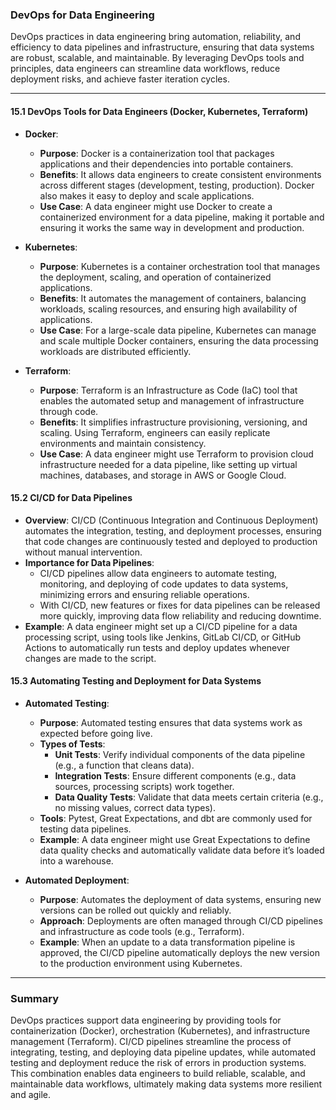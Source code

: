 ### DevOps for Data Engineering

DevOps practices in data engineering bring automation, reliability, and efficiency to data pipelines and infrastructure, ensuring that data systems are robust, scalable, and maintainable. By leveraging DevOps tools and principles, data engineers can streamline data workflows, reduce deployment risks, and achieve faster iteration cycles.

---

#### 15.1 **DevOps Tools for Data Engineers (Docker, Kubernetes, Terraform)**

- **Docker**:
   - **Purpose**: Docker is a containerization tool that packages applications and their dependencies into portable containers.
   - **Benefits**: It allows data engineers to create consistent environments across different stages (development, testing, production). Docker also makes it easy to deploy and scale applications.
   - **Use Case**: A data engineer might use Docker to create a containerized environment for a data pipeline, making it portable and ensuring it works the same way in development and production.

- **Kubernetes**:
   - **Purpose**: Kubernetes is a container orchestration tool that manages the deployment, scaling, and operation of containerized applications.
   - **Benefits**: It automates the management of containers, balancing workloads, scaling resources, and ensuring high availability of applications.
   - **Use Case**: For a large-scale data pipeline, Kubernetes can manage and scale multiple Docker containers, ensuring the data processing workloads are distributed efficiently.

- **Terraform**:
   - **Purpose**: Terraform is an Infrastructure as Code (IaC) tool that enables the automated setup and management of infrastructure through code.
   - **Benefits**: It simplifies infrastructure provisioning, versioning, and scaling. Using Terraform, engineers can easily replicate environments and maintain consistency.
   - **Use Case**: A data engineer might use Terraform to provision cloud infrastructure needed for a data pipeline, like setting up virtual machines, databases, and storage in AWS or Google Cloud.

#### 15.2 **CI/CD for Data Pipelines**

- **Overview**: CI/CD (Continuous Integration and Continuous Deployment) automates the integration, testing, and deployment processes, ensuring that code changes are continuously tested and deployed to production without manual intervention.
- **Importance for Data Pipelines**:
   - CI/CD pipelines allow data engineers to automate testing, monitoring, and deploying of code updates to data systems, minimizing errors and ensuring reliable operations.
   - With CI/CD, new features or fixes for data pipelines can be released more quickly, improving data flow reliability and reducing downtime.
- **Example**: A data engineer might set up a CI/CD pipeline for a data processing script, using tools like Jenkins, GitLab CI/CD, or GitHub Actions to automatically run tests and deploy updates whenever changes are made to the script.

#### 15.3 **Automating Testing and Deployment for Data Systems**

- **Automated Testing**:
   - **Purpose**: Automated testing ensures that data systems work as expected before going live.
   - **Types of Tests**:
      - **Unit Tests**: Verify individual components of the data pipeline (e.g., a function that cleans data).
      - **Integration Tests**: Ensure different components (e.g., data sources, processing scripts) work together.
      - **Data Quality Tests**: Validate that data meets certain criteria (e.g., no missing values, correct data types).
   - **Tools**: Pytest, Great Expectations, and dbt are commonly used for testing data pipelines.
   - **Example**: A data engineer might use Great Expectations to define data quality checks and automatically validate data before it’s loaded into a warehouse.

- **Automated Deployment**:
   - **Purpose**: Automates the deployment of data systems, ensuring new versions can be rolled out quickly and reliably.
   - **Approach**: Deployments are often managed through CI/CD pipelines and infrastructure as code tools (e.g., Terraform).
   - **Example**: When an update to a data transformation pipeline is approved, the CI/CD pipeline automatically deploys the new version to the production environment using Kubernetes.

---

### Summary

DevOps practices support data engineering by providing tools for containerization (Docker), orchestration (Kubernetes), and infrastructure management (Terraform). CI/CD pipelines streamline the process of integrating, testing, and deploying data pipeline updates, while automated testing and deployment reduce the risk of errors in production systems. This combination enables data engineers to build reliable, scalable, and maintainable data workflows, ultimately making data systems more resilient and agile.